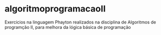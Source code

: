 # algoritmoprogramacaoII
Exercicios na linguagem Phayton realizados na disciplina de Algoritmos de programção II, para melhora da lógica básica de programação
